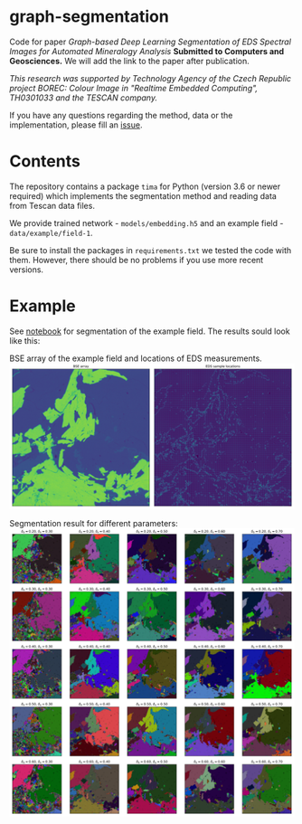 # graph-segmentation

Code for paper _Graph-based Deep Learning Segmentation of EDS Spectral Images for Automated Mineralogy Analysis_
__Submitted to Computers and Geosciences.__ We will add the link to the paper after publication.

_This research was supported by Technology Agency of the Czech Republic project BOREC: Colour Image in "Realtime Embedded Computing", TH0301033 and the TESCAN company._

If you have any questions regarding the method, data or the implementation, please fill an [issue](https://github.com/RomanJuranek/graph-segmentation/issues).

# Contents

The repository contains a package `tima` for Python (version 3.6 or newer required) which implements the segmentation method and reading data from Tescan data files.

We provide trained network - `models/embedding.h5` and an example field - `data/example/field-1`.

Be sure to install the packages in `requirements.txt` we tested the code with them. However, there should be no problems if you use more recent versions.

# Example

See [notebook](example.ipynb) for segmentation of the example field. The results sould look like this:

BSE array of the example field and locations of EDS measurements.
![BSE array of the example field](doc/bse.png)

Segmentation result for different parameters:
![Segment labes of the exaple field](doc/matrix.png)